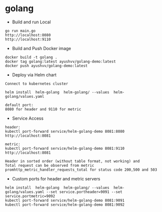 # golang

* Build and run Local

```
go run main.go      
http://localhost:8080
http://localhost:9110
```

* Build and Push Docker image

```
docker build -t golang .
docker tag golang:latest ayushvv/golang-demo:latest
docker push ayushvv/golang-demo:latest      
```


* Deploy via Helm chart 
```
Connect to kubernetes cluster

helm install  helm-golang  helm-golang/ --values  helm-golang/values.yaml

default port: 
8080 for header and 9110 for metric
```

* Service Access

```
header:
kubectl port-forward service/helm-golang-demo 8081:8080 
http://localhost:8081

metric:
kubectl port-forward service/helm-golang-demo 8081:9110 
http://localhost:8081

Header in sorted order (without table format, not working) and 
Total request can be observed from metric 
promhttp_metric_handler_requests_total for status code 200,500 and 503
```

* Custom ports for header and metric servers

```
helm install  helm-golang  helm-golang/ --values  helm-golang/values.yaml --set service.portheader=9091 --set service.portmetric=9092
kubectl port-forward service/helm-golang-demo 8081:9091 
kubectl port-forward service/helm-golang-demo 8081:9092 
```
